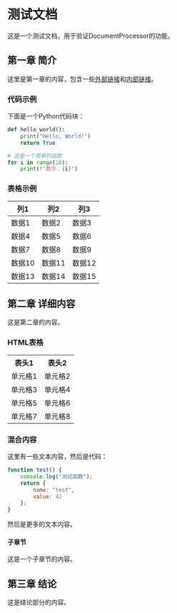 # 测试文档

这是一个测试文档，用于验证DocumentProcessor的功能。

## 第一章 简介

这里是第一章的内容，包含一些[外部链接](https://example.com)和[内部链接](./test2.md)。

### 代码示例

下面是一个Python代码块：

```python
def hello_world():
    print("Hello, World!")
    return True

# 这是一个简单的函数
for i in range(10):
    print(f"数字：{i}")
```

### 表格示例

| 列1 | 列2 | 列3 |
|-----|-----|-----|
| 数据1 | 数据2 | 数据3 |
| 数据4 | 数据5 | 数据6 |
| 数据7 | 数据8 | 数据9 |
| 数据10 | 数据11 | 数据12 |
| 数据13 | 数据14 | 数据15 |

## 第二章 详细内容

这是第二章的内容。

### HTML表格

<table>
<tr>
<th>表头1</th>
<th>表头2</th>
</tr>
<tr>
<td>单元格1</td>
<td>单元格2</td>
</tr>
<tr>
<td>单元格3</td>
<td>单元格4</td>
</tr>
<tr>
<td>单元格5</td>
<td>单元格6</td>
</tr>
<tr>
<td>单元格7</td>
<td>单元格8</td>
</tr>
</table>

### 混合内容

这里有一些文本内容，然后是代码：

```javascript
function test() {
    console.log("测试函数");
    return {
        name: "test",
        value: 42
    };
}
```

然后是更多的文本内容。

#### 子章节

这是一个子章节的内容。

## 第三章 结论

这是结论部分的内容。